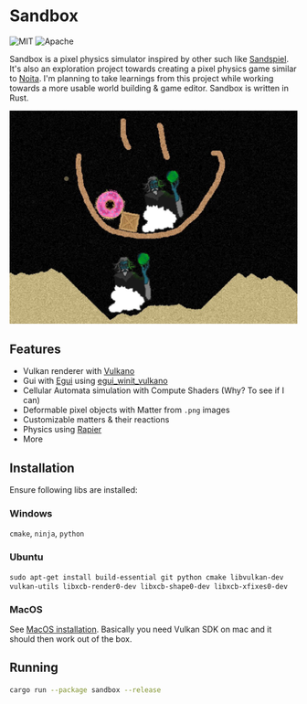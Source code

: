 # Sandbox
![MIT](https://img.shields.io/badge/license-MIT-blue.svg)
![Apache](https://img.shields.io/badge/license-Apache-blue.svg)

Sandbox is a pixel physics simulator inspired by other such like [Sandspiel](https://github.com/MaxBittker/sandspiel).
It's also an exploration project towards creating a pixel physics game similar to [Noita](https://noitagame.com/).
I'm planning to take learnings from this project while working towards a more usable world building & game editor.
Sandbox is written in Rust.

![Screenhot](img/screenshot.jpg)


## Features
- Vulkan renderer with [Vulkano](https://github.com/vulkano-rs/vulkano)
- Gui with [Egui](https://github.com/emilk/egui) using [egui_winit_vulkano](https://github.com/hakolao/egui_winit_vulkano)
- Cellular Automata simulation with Compute Shaders (Why? To see if I can)
- Deformable pixel objects with Matter from `.png` images
- Customizable matters & their reactions
- Physics using [Rapier](https://rapier.rs/)
- More

## Installation
Ensure following libs are installed:

### Windows
`cmake`, `ninja`, `python` 

### Ubuntu
```
sudo apt-get install build-essential git python cmake libvulkan-dev vulkan-utils libxcb-render0-dev libxcb-shape0-dev libxcb-xfixes0-dev
```

### MacOS
See [MacOS installation](https://github.com/vulkano-rs/vulkano). Basically you need Vulkan SDK on mac and it should then work out of the box.

## Running
```sh
cargo run --package sandbox --release
```
